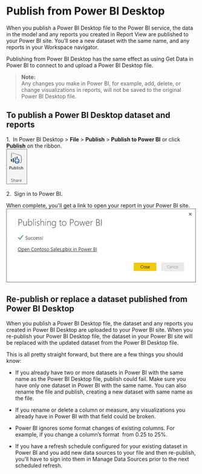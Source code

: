 ﻿<properties 
   pageTitle="Publish from Power BI Desktop"
   description="Publish from Power BI Desktop"
   services="powerbi" 
   documentationCenter="" 
   authors="jastru" 
   manager="mblythe" 
   editor=""
   tags=""/>
 
<tags
   ms.service="powerbi"
   ms.devlang="NA"
   ms.topic="article"
   ms.tgt_pltfrm="NA"
   ms.workload="powerbi"
   ms.date="10/15/2015"
   ms.author="jastru"/>

# Publish from Power BI Desktop  

When you publish a Power BI Desktop file to the Power BI service, the data in the model and any reports you created in Report View are published to your Power BI site. You’ll see a new dataset with the same name, and any reports in your Workspace navigator.

Publishing from Power BI Desktop has the same effect as using Get Data in Power BI to connect to and upload a Power BI Desktop file.

>**Note:**  
>Any changes you make in Power BI, for example, add, delete, or change visualizations in reports, will not be saved to the original Power BI Desktop file.

## To publish a Power BI Desktop dataset and reports  
1.  In Power BI Desktop \> **File** \> **Publish** \> **Publish to Power BI** or click **Publish** on the ribbon.  
	![](media/powerbi-desktop-upload-desktop-files/PBID_Publish_PublishButton.png)

2.  Sign in to Power BI.

When complete, you'll get a link to open your report in your Power BI site.  
	![](media/powerbi-desktop-upload-desktop-files/PBID_Publish_Success.png)

## Re-publish or replace a dataset published from Power BI Desktop  
When you publish a Power BI Desktop file, the dataset and any reports you created in Power BI Desktop are uploaded to your Power BI site. When you re-publish your Power BI Desktop file, the dataset in your Power BI site will be replaced with the updated dataset from the Power BI Desktop file.

This is all pretty straight forward, but there are a few things you should know:

-   If you already have two or more datasets in Power BI with the same name as the Power BI Desktop file, publish could fail. Make sure you have only one dataset in Power BI with the same name. You can also rename the file and publish, creating a new dataset with same name as the file.

-   If you rename or delete a column or measure, any visualizations you already have in Power BI with that field could be broken. 

-   Power BI ignores some format changes of existing columns. For example, if you change a column’s format  from 0.25 to 25%.

-   If you have a refresh schedule configured for your existing dataset in Power BI and you add new data sources to your file and then re-publish, you’ll have to sign into them in Manage Data Sources prior to the next scheduled refresh.